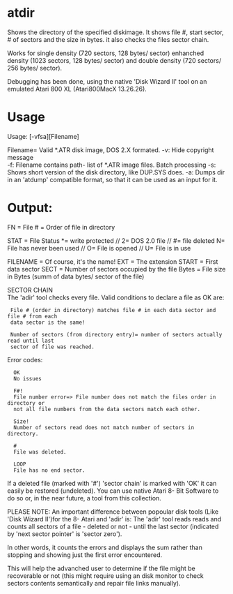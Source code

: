 atdir
=====
Shows the directory of the specified diskimage. It shows file #, start sector, # of sectors
and the size in bytes. it also checks the files sector chain.

Works for single density (720 sectors, 128 bytes/ sector) enhanched density (1023 sectors, 128
bytes/ sector) and double density (720 sectors/ 256 bytes/ sector). 

Debugging has been done, using the native 'Disk Wizard II' tool on an emulated Atari 800 XL (Atari800MacX 13.26.26).

Usage
=====
Usage: [-vfsa][Filename]

Filename=	Valid *.ATR disk image, DOS 2.X formated. 
-v:		Hide copyright message	  	
-f:		Filename contains path- list of *.ATR image files. Batch processing
-s:		Shows short version of the disk directory, like DUP.SYS does. 
-a:		Dumps dir in an 'atdump' compatible format, so that it can be used as an input for it.

Output:
=======

FN		 = File # = Order of file in directory

STAT	    	 = File Status *= write protected // 2= DOS 2.0 file // #= file deleted 
		   N= File has never been used // O= File is opened // U= File is in use

FILENAME    	 = Of course, it's the name!
EXT		 = The extension
START	      	 = First data sector
SECT	    	 = Number of sectors occupied by the file
Bytes	    	 = File size in Bytes (summ of data bytes/ sector of the file)

SECTOR CHAIN 	 
The 'adir' tool checks every file. Valid conditions to declare a file as OK are:

     File # (order in directory) matches file # in each data sector and file # from each
     data sector is the same!

     Number of sectors (from directory entry)= number of sectors actually read until last
     sector of file was reached.

Error codes:
     
      OK  
      No issues
      
      F#! 
      File number error=> File number does not match the files order in directory or
      not all file numbers from the data sectors match each other.

      Size! 
      Number of sectors read does not match number of sectors in directory.

      #
      File was deleted.

      LOOP
      File has no end sector.


If a deleted file (marked with '#') 'sector chain' is marked with 'OK' it can easily be restored 
(undeleted). You can use native Atari 8- Bit Software to do so or, in the near future, a tool from
this collection.  

PLEASE NOTE: An important difference between popoular disk tools (Like 'Disk Wizard II')for the 8- Atari 
and 'adir' is: The 'adir' tool  reads reads and counts all sectors of a file - deleted or not - 
until the last sector (indicated by 'next sector pointer' is 'sector zero'). 

In other words, it counts the errors and displays the sum rather than stopping and showing just the 
first error encountered.

This will help the advanched user to determine if the file might be recoverable
or not (this might require using an disk monitor to check sectors contents semantically
and repair file links manually).




      

        

